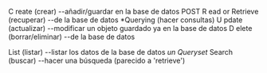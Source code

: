 C reate (crear) --añadir/guardar en la base de datos POST
R ead or Retrieve (recuperar) --de la base de datos *Querying (hacer consultas)
U pdate (actualizar) --modificar un objeto guardado ya en la base de datos
D elete (borrar/eliminar) --de la base de datos 


List (listar) --listar los datos de la base de datos *un Queryset*
Search (buscar) --hacer una búsqueda (parecido a 'retrieve')
